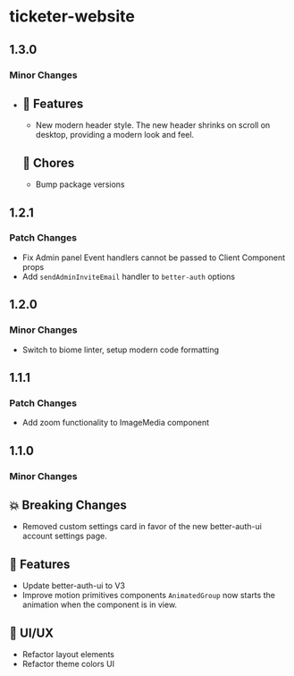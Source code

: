 # ticketer-website

## 1.3.0

### Minor Changes

- ## 🚀 Features
  - New modern header style. The new header shrinks on scroll on desktop, providing a modern look and feel.

  ## 🔧 Chores
  - Bump package versions

## 1.2.1

### Patch Changes

- Fix Admin panel Event handlers cannot be passed to Client Component props
- Add `sendAdminInviteEmail` handler to `better-auth` options

## 1.2.0

### Minor Changes

- Switch to biome linter, setup modern code formatting

## 1.1.1

### Patch Changes

- Add zoom functionality to ImageMedia component

## 1.1.0

### Minor Changes

## 💥 Breaking Changes

- Removed custom settings card in favor of the new better-auth-ui account settings page.

## 🚀 Features

- Update better-auth-ui to V3
- Improve motion primitives components `AnimatedGroup` now starts the animation when the component is in view.

## 🎨 UI/UX

- Refactor layout elements
- Refactor theme colors UI
